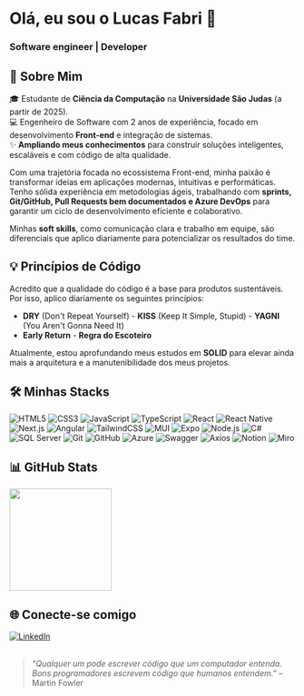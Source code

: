 <h1>Olá, eu sou o Lucas Fabri 👋</h1>
<h3>Software engineer | Developer </h3>

## 🚀 Sobre Mim

🎓 Estudante de **Ciência da Computação** na **Universidade São Judas** (a partir de 2025).  
💻 Engenheiro de Software com 2 anos de experiência, focado em desenvolvimento **Front-end** e integração de sistemas.  
✨ **Ampliando meus conhecimentos** para construir soluções inteligentes, escaláveis e com código de alta qualidade.

Com uma trajetória focada no ecossistema Front-end, minha paixão é transformar ideias em aplicações modernas, intuitivas e performáticas. Tenho sólida experiência em metodologias ágeis, trabalhando com **sprints, Git/GitHub, Pull Requests bem documentados e Azure DevOps** para garantir um ciclo de desenvolvimento eficiente e colaborativo.

Minhas **soft skills**, como comunicação clara e trabalho em equipe, são diferenciais que aplico diariamente para potencializar os resultados do time.

## 💡 Princípios de Código

Acredito que a qualidade do código é a base para produtos sustentáveis. Por isso, aplico diariamente os seguintes princípios:
- **DRY** (Don't Repeat Yourself) - **KISS** (Keep It Simple, Stupid) - **YAGNI** (You Aren't Gonna Need It)
- **Early Return** - **Regra do Escoteiro**

Atualmente, estou aprofundando meus estudos em **SOLID** para elevar ainda mais a arquitetura e a manutenibilidade dos meus projetos.

## 🛠️ Minhas Stacks

<section>
  <img src="https://img.shields.io/badge/-HTML5-E34F26?logo=html5&logoColor=fff&style=for-the-badge" alt="HTML5">
  <img src="https://img.shields.io/badge/-CSS3-1572B6?logo=css3&logoColor=fff&style=for-the-badge" alt="CSS3">
  <img src="https://img.shields.io/badge/-JavaScript-F7DF1E?logo=javascript&logoColor=000&style=for-the-badge" alt="JavaScript">
  <img src="https://img.shields.io/badge/-TypeScript-3178C6?logo=typescript&logoColor=fff&style=for-the-badge" alt="TypeScript">
  <img src="https://img.shields.io/badge/-React-61DAFB?logo=react&logoColor=000&style=for-the-badge" alt="React">
  <img src="https://img.shields.io/badge/-React%20Native-61DAFB?logo=react&logoColor=000&style=for-the-badge" alt="React Native">
  <img src="https://img.shields.io/badge/-Next.js-000?logo=next.js&style=for-the-badge" alt="Next.js">
  <img src="https://img.shields.io/badge/-Angular-DD0031?logo=angular&logoColor=fff&style=for-the-badge" alt="Angular">
  <img src="https://img.shields.io/badge/-TailwindCSS-38B2AC?logo=tailwindcss&logoColor=fff&style=for-the-badge" alt="TailwindCSS">
  <img src="https://img.shields.io/badge/-MUI-007FFF?logo=mui&logoColor=fff&style=for-the-badge" alt="MUI">
  <img src="https://img.shields.io/badge/-Expo-000?logo=expo&logoColor=fff&style=for-the-badge" alt="Expo">
  <img src="https://img.shields.io/badge/-Node.js-339933?logo=node.js&logoColor=fff&style=for-the-badge" alt="Node.js">
  <img src="https://img.shields.io/badge/-C%23-239120?logo=c-sharp&logoColor=fff&style=for-the-badge" alt="C#">
  <img src="https://img.shields.io/badge/-SQL%20Server-CC2927?logo=microsoftsqlserver&logoColor=fff&style=for-the-badge" alt="SQL Server">
  <img src="https://img.shields.io/badge/-Git-F05032?logo=git&logoColor=fff&style=for-the-badge" alt="Git">
  <img src="https://img.shields.io/badge/-GitHub-181717?logo=github&logoColor=fff&style=for-the-badge" alt="GitHub">
  <img src="https://img.shields.io/badge/-Microsoft%20Azure-0078D4?logo=microsoftazure&logoColor=fff&style=for-the-badge" alt="Azure">
  <img src="https://img.shields.io/badge/-Swagger-85EA2D?logo=swagger&logoColor=000&style=for-the-badge" alt="Swagger">
  <img src="https://img.shields.io/badge/-Axios-5A29E4?logo=axios&logoColor=fff&style=for-the-badge" alt="Axios">
  <img src="https://img.shields.io/badge/-Notion-000?logo=notion&logoColor=fff&style=for-the-badge" alt="Notion">
  <img src="https://img.shields.io/badge/-Miro-F7C922?logo=miro&logoColor=000&style=for-the-badge" alt="Miro">
</section>

## 📊 GitHub Stats

<section>
  <a href="https://github.com/Cunhaww-dev">
    <img height="180em" src="https://github-readme-stats.vercel.app/api/top-langs/?username=Cunhaww-dev&layout=compact&langs_count=7&theme=tokyonight"/>
  </a>
</section>


## 🌐 Conecte-se comigo

<section align="left">
  <a href="https://www.linkedin.com/in/lucas-da-cunha-fabri-b34ab4312/" target="_blank">
    <img src="https://img.shields.io/badge/-LinkedIn-0A66C2?logo=linkedin&logoColor=fff&style=for-the-badge" alt="LinkedIn">
  </a>
</section>

<br>

> _"Qualquer um pode escrever código que um computador entenda. Bons programadores escrevem código que humanos entendem."_ – Martin Fowler
